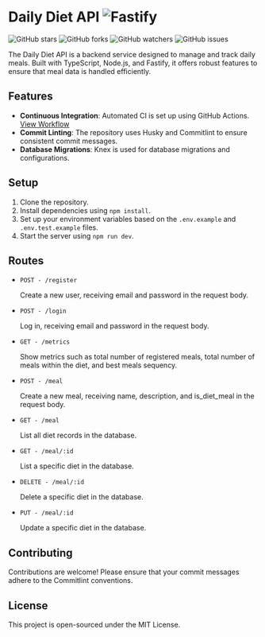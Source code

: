 Daily Diet API ![Fastify](https://img.shields.io/badge/fastify-%23000000.svg?style=for-the-badge&logo=fastify&logoColor=white)
==============

![GitHub stars](https://img.shields.io/github/stars/rauleffting/daily-diet-api?style=flat-square) ![GitHub forks](https://img.shields.io/github/forks/rauleffting/daily-diet-api?style=flat-square) ![GitHub watchers](https://img.shields.io/github/watchers/rauleffting/daily-diet-api?style=flat-square) ![GitHub issues](https://img.shields.io/github/issues/rauleffting/daily-diet-api?style=flat-square)

The Daily Diet API is a backend service designed to manage and track daily meals. Built with TypeScript, Node.js, and Fastify, it offers robust features to ensure that meal data is handled efficiently.

Features
--------

*   **Continuous Integration**: Automated CI is set up using GitHub Actions. [View Workflow](https://github.com/rauleffting/daily-diet-api/tree/main/.github/workflows)
*   **Commit Linting**: The repository uses Husky and Commitlint to ensure consistent commit messages.
*   **Database Migrations**: Knex is used for database migrations and configurations.

Setup
-----

1.  Clone the repository.
2.  Install dependencies using `npm install`.
3.  Set up your environment variables based on the `.env.example` and `.env.test.example` files.
4.  Start the server using `npm run dev`.

Routes
------

* `POST - /register`

  Create a new user, receiving email and password in the request body.

* `POST - /login`

  Log in, receiving email and password in the request body.

* `GET - /metrics`

  Show metrics such as total number of registered meals, total number of meals within the diet, and best meals sequency.

* `POST - /meal`

  Create a new meal, receiving name, description, and is_diet_meal in the request body.

* `GET - /meal`

  List all diet records in the database.
 
* `GET - /meal/:id`

  List a specific diet in the database.

* `DELETE - /meal/:id`

  Delete a specific diet in the database.

* `PUT - /meal/:id`

  Update a specific diet in the database.




Contributing
------------

Contributions are welcome! Please ensure that your commit messages adhere to the Commitlint conventions.

License
-------

This project is open-sourced under the MIT License.
